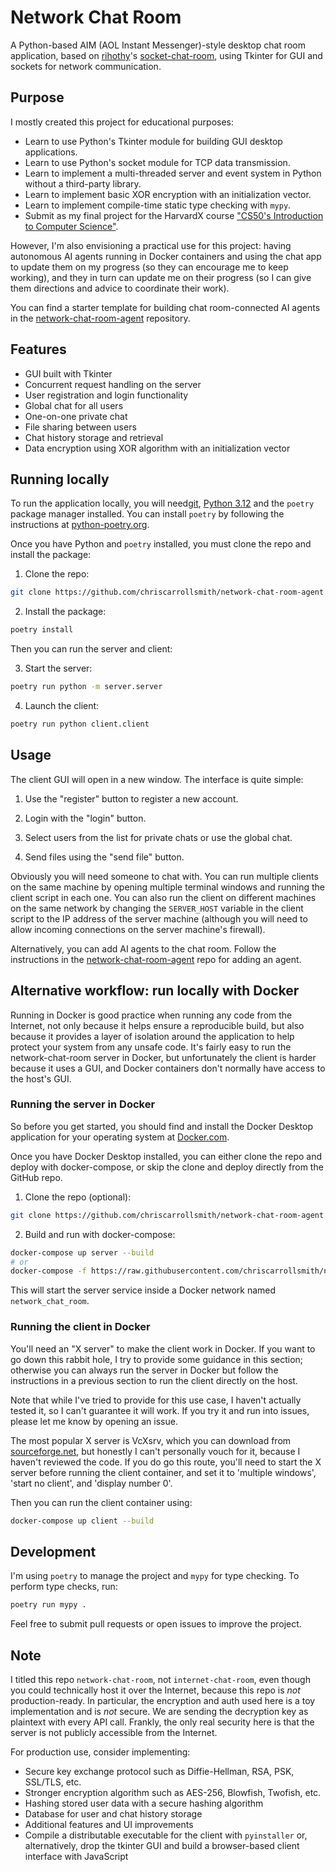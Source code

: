 # Network Chat Room

A Python-based AIM (AOL Instant Messenger)-style desktop chat room application, based on [rihothy](https://github.com/rihothy)'s [socket-chat-room](https://github.com/rihothy/socket-chat-room), using Tkinter for GUI and sockets for network communication.

## Purpose

I mostly created this project for educational purposes: 

- Learn to use Python's Tkinter module for building GUI desktop applications.
- Learn to use Python's socket module for TCP data transmission.
- Learn to implement a multi-threaded server and event system in Python without a third-party library.
- Learn to implement basic XOR encryption with an initialization vector.
- Learn to implement compile-time static type checking with `mypy`.
- Submit as my final project for the HarvardX course ["CS50's Introduction to Computer Science"](https://learning.edx.org/course/course-v1:HarvardX+CS50+X/home).

However, I'm also envisioning a practical use for this project: having autonomous AI agents running in Docker containers and using the chat app to update them on my progress (so they can encourage me to keep working), and they in turn can update me on their progress (so I can give them directions and advice to coordinate their work).

You can find a starter template for building chat room-connected AI agents in the [network-chat-room-agent](https://github.com/chriscarrollsmith/network-chat-room-agent) repository.

## Features

- GUI built with Tkinter
- Concurrent request handling on the server
- User registration and login functionality
- Global chat for all users
- One-on-one private chat
- File sharing between users
- Chat history storage and retrieval
- Data encryption using XOR algorithm with an initialization vector

## Running locally

To run the application locally, you will need[git](https://git-scm.com/book/en/v2/Getting-Started-Installing-Git), [Python 3.12](https://www.python.org/downloads/release/python-3120/) and the `poetry` package manager installed. You can install `poetry` by following the instructions at [python-poetry.org](https://python-poetry.org/docs/#installing-with-the-official-installer).

Once you have Python and `poetry` installed, you must clone the repo and install the package:

1. Clone the repo:
```bash
git clone https://github.com/chriscarrollsmith/network-chat-room-agent.git
```

2. Install the package:
```bash
poetry install
```

Then you can run the server and client:

3. Start the server:
```bash
poetry run python -m server.server
```

4. Launch the client:
```bash
poetry run python client.client
```

## Usage

The client GUI will open in a new window. The interface is quite simple:

1. Use the "register" button to register a new account.

2. Login with the "login" button.

3. Select users from the list for private chats or use the global chat.

4. Send files using the "send file" button.

Obviously you will need someone to chat with. You can run multiple clients on the same machine by opening multiple terminal windows and running the client script in each one. You can also run the client on different machines on the same network by changing the `SERVER_HOST` variable in the client script to the IP address of the server machine (although you will need to allow incoming connections on the server machine's firewall).

Alternatively, you can add AI agents to the chat room. Follow the instructions in the [network-chat-room-agent](https://github.com/chriscarrollsmith/network-chat-room-agent) repo for adding an agent.

## Alternative workflow: run locally with Docker

Running in Docker is good practice when running any code from the Internet, not only because it helps ensure a reproducible build, but also because it provides a layer of isolation around the application to help protect your system from any unsafe code. It's fairly easy to run the network-chat-room server in Docker, but unfortunately the client is harder because it uses a GUI, and Docker containers don't normally have access to the host's GUI.

### Running the server in Docker

So before you get started, you should find and install the Docker Desktop application for your operating system at [Docker.com](https://www.docker.com/).

Once you have Docker Desktop installed, you can either clone the repo and deploy with docker-compose, or skip the clone and deploy directly from the GitHub repo.

1. Clone the repo (optional):
```bash
git clone https://github.com/chriscarrollsmith/network-chat-room-agent.git
```

2. Build and run with docker-compose:
```bash
docker-compose up server --build
# or
docker-compose -f https://raw.githubusercontent.com/chriscarrollsmith/network-chat-room/main/docker-compose.yml up server --build
```

This will start the server service inside a Docker network named `network_chat_room`.

### Running the client in Docker

You'll need an "X server" to make the client work in Docker. If you want to go down this rabbit hole, I try to provide some guidance in this section; otherwise you can always run the server in Docker but follow the instructions in a previous section to run the client directly on the host.

Note that while I've tried to provide for this use case, I haven't actually tested it, so I can't guarantee it will work. If you try it and run into issues, please let me know by opening an issue.

The most popular X server is VcXsrv, which you can download from [sourceforge.net](https://sourceforge.net/projects/vcxsrv/), but honestly I can't personally vouch for it, because I haven't reviewed the code. If you do go this route, you'll need to start the X server before running the client container, and set it to 'multiple windows', 'start no client', and 'display number 0'.

Then you can run the client container using:

```bash
docker-compose up client --build
```

## Development

I'm using `poetry` to manage the project and `mypy` for type checking. To perform type checks, run:

```bash
poetry run mypy .
```

Feel free to submit pull requests or open issues to improve the project.

## Note

I titled this repo `network-chat-room`, not `internet-chat-room`, even though you could technically host it over the Internet, because this repo is *not* production-ready. In particular, the encryption and auth used here is a toy implementation and is *not* secure. We are sending the decryption key as plaintext with every API call. Frankly, the only real security here is that the server is not publicly accessible from the Internet.

For production use, consider implementing:

- Secure key exchange protocol such as Diffie-Hellman, RSA, PSK, SSL/TLS, etc.
- Stronger encryption algorithm such as AES-256, Blowfish, Twofish, etc.
- Hashing stored user data with a secure hashing algorithm
- Database for user and chat history storage
- Additional features and UI improvements
- Compile a distributable executable for the client with `pyinstaller` or, alternatively, drop the tkinter GUI and build a browser-based client interface with JavaScript
